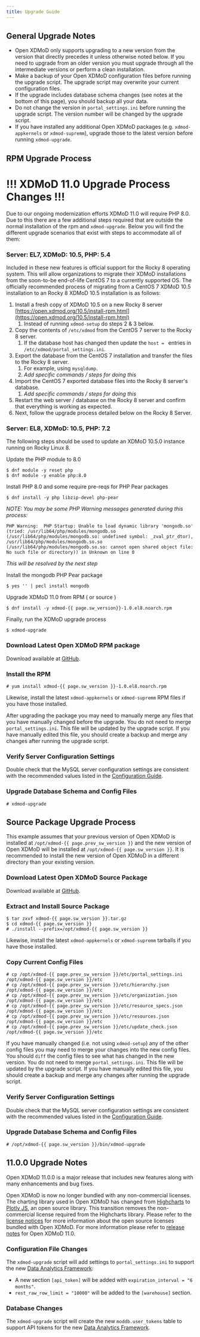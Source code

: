 ```yaml
---
title: Upgrade Guide
---
```


General Upgrade Notes
---------------------

- Open XDMoD only supports upgrading to a new version from the version that
  directly precedes it unless otherwise noted below.  If you need to upgrade
  from an older version you must upgrade through all the intermediate versions
  or perform a clean installation.
- Make a backup of your Open XDMoD configuration files before running
  the upgrade script.  The upgrade script may overwrite your current
  configuration files.
- If the upgrade includes database schema changes (see notes at the
  bottom of this page), you should backup all your data.
- Do not change the version in `portal_settings.ini` before running the
  upgrade script.  The version number will be changed by the upgrade
  script.
- If you have installed any additional Open XDMoD packages (e.g.
  `xdmod-appkernels` or `xdmod-supremm`), upgrade those to the latest
  version before running `xdmod-upgrade`.

RPM Upgrade Process
-------------------

# !!! XDMoD 11.0 Upgrade Process Changes !!!
Due to our ongoing modernization efforts XDMoD 11.0 will require PHP 8.0. Due to this there are a few additional steps required
that are outside the normal installation of the rpm and `xdmod-upgrade`. Below you will find the different upgrade scenarios
that exist with steps to accommodate all of them:

### Server: EL7, XDMoD: 10.5, PHP: 5.4
Included in these new features is official support for the Rocky 8 operating system. This will allow organizations
to migrate their XDMoD installations from the soon-to-be end-of-life CentOS 7 to a currently supported OS. The officially
recommended process of migrating from a CentOS 7 XDMoD 10.5 installation to an Rocky 8 XDMoD 10.5 installation is as follows:
1. Install a fresh copy of XDMoD 10.5 on a new Rocky 8 server [https://open.xdmod.org/10.5/install-rpm.html](https://open.xdmod.org/10.5/install-rpm.html)
   1. Instead of running `xdmod-setup` do steps 2 & 3 below.
2. Copy the contents of `/etc/xdmod` from the CentOS 7 server to the Rocky 8 server.
    1. If the database host has changed then update the `host = ` entries in `/etc/xdmod/portal_settings.ini`. 
3. Export the database from the CentOS 7 installation and transfer the files to the Rocky 8 server.
    1. For example, using `mysqldump`.
    2. *Add specific commands / steps for doing this*
4. Import the CentOS 7 exported database files into the Rocky 8 server's database.
    1. *Add specific commands / steps for doing this*
5. Restart the web server / database on the Rocky 8 server and confirm that everything is working as expected.
6. Next, follow the upgrade process detailed below on the Rocky 8 Server.

### Server: EL8, XDMoD: 10.5, PHP: 7.2
The following steps should be used to update an XDMoD 10.5.0 instance running on Rocky Linux 8.

Update the PHP module to 8.0
```shell
$ dnf module -y reset php
$ dnf module -y enable php:8.0
```

Install PHP 8.0 and some require pre-reqs for PHP Pear packages
```shell
$ dnf install -y php libzip-devel php-pear
```

*NOTE: You may be some PHP Warning messages generated during this process:*
```
PHP Warning:  PHP Startup: Unable to load dynamic library 'mongodb.so' (tried: /usr/lib64/php/modules/mongodb.so (/usr/lib64/php/modules/mongodb.so: undefined symbol: _zval_ptr_dtor), /usr/lib64/php/modules/mongodb.so.so (/usr/lib64/php/modules/mongodb.so.so: cannot open shared object file: No such file or directory)) in Unknown on line 0
```
*This will be resolved by the next step*

Install the mongodb PHP Pear package
```shell
$ yes '' | pecl install mongodb
```

Upgrade XDMoD 11.0 from RPM ( or source )
```shell
$ dnf install -y xdmod-{{ page.sw_version}}-1.0.el8.noarch.rpm
```

Finally, run the XDMoD upgrade process
```shell
$ xdmod-upgrade
```


### Download Latest Open XDMoD RPM package

Download available at [GitHub][github-latest-release].

### Install the RPM

    # yum install xdmod-{{ page.sw_version }}-1.0.el8.noarch.rpm

Likewise, install the latest `xdmod-appkernels` or `xdmod-supremm` RPM
files if you have those installed.

After upgrading the package you may need to manually merge any files
that you have manually changed before the upgrade.  You do not need to
merge `portal_settings.ini`.  This file will be updated by the upgrade
script.  If you have manually edited this file, you should create a
backup and merge any changes after running the upgrade script.

### Verify Server Configuration Settings

Double check that the MySQL server configuration settings are consistent with
the recommended values listed in the [Configuration Guide][mysql-config].

### Upgrade Database Schema and Config Files

    # xdmod-upgrade

Source Package Upgrade Process
------------------------------

This example assumes that your previous version of Open XDMoD is installed at
`/opt/xdmod-{{ page.prev_sw_version }}` and the new version of Open XDMoD will be installed at
`/opt/xdmod-{{ page.sw_version }}`.  It is recommended to install the new version of Open XDMoD
in a different directory than your existing version.

### Download Latest Open XDMoD Source Package

Download available at [GitHub][github-latest-release].

### Extract and Install Source Package

    $ tar zxvf xdmod-{{ page.sw_version }}.tar.gz
    $ cd xdmod-{{ page.sw_version }}
    # ./install --prefix=/opt/xdmod-{{ page.sw_version }}

Likewise, install the latest `xdmod-appkernels` or `xdmod-supremm`
tarballs if you have those installed.

### Copy Current Config Files

    # cp /opt/xdmod-{{ page.prev_sw_version }}/etc/portal_settings.ini /opt/xdmod-{{ page.sw_version }}/etc
    # cp /opt/xdmod-{{ page.prev_sw_version }}/etc/hierarchy.json      /opt/xdmod-{{ page.sw_version }}/etc
    # cp /opt/xdmod-{{ page.prev_sw_version }}/etc/organization.json   /opt/xdmod-{{ page.sw_version }}/etc
    # cp /opt/xdmod-{{ page.prev_sw_version }}/etc/resource_specs.json /opt/xdmod-{{ page.sw_version }}/etc
    # cp /opt/xdmod-{{ page.prev_sw_version }}/etc/resources.json      /opt/xdmod-{{ page.sw_version }}/etc
    # cp /opt/xdmod-{{ page.prev_sw_version }}/etc/update_check.json   /opt/xdmod-{{ page.sw_version }}/etc

If you have manually changed (i.e. not using `xdmod-setup`) any of the
other config files you may need to merge your changes into the new
config files.  You should `diff` the config files to see what has
changed in the new version.  You do not need to merge
`portal_settings.ini`.  This file will be updated by the upgrade script.
If you have manually edited this file, you should create a backup and
merge any changes after running the upgrade script.

### Verify Server Configuration Settings

Double check that the MySQL server configuration settings are consistent with
the recommended values listed in the [Configuration Guide][mysql-config].

### Upgrade Database Schema and Config Files

    # /opt/xdmod-{{ page.sw_version }}/bin/xdmod-upgrade

11.0.0 Upgrade Notes
-------------------

Open XDMoD 11.0.0 is a major release that includes new features along with many
enhancements and bug fixes.

Open XDMoD is now no longer bundled with any non-commercial licenses. The charting library used in Open XDMoD has changed from [Highcharts](https://www.highcharts.com/) to [Plotly JS](https://plotly.com/javascript/), an open source library. This transition removes the non-commercial license required from the Highcharts library. Please refer to the [license notices](notices.md) for more information about the open source licenses bundled with Open XDMoD. For more information please refer to [release notes](https://github.com/ubccr/xdmod/releases) for Open XDMoD 11.0.

### Configuration File Changes

The `xdmod-upgrade` script will add settings to `portal_settings.ini` to support the new [Data Analytics Framework](data-analytics-framework.md):
* A new section `[api_token]` will be added with `expiration_interval = "6 months"`.
* `rest_raw_row_limit = "10000"` will be added to the `[warehouse]` section.

### Database Changes

The `xdmod-upgrade` script will create the new `moddb.user_tokens` table to support API tokens for the new [Data Analytics Framework](data-analytics-framework.md).

[github-latest-release]: https://github.com/ubccr/xdmod/releases/latest
[mysql-config]: configuration.md#mysql-configuration
